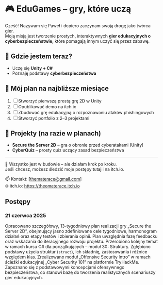 # 🎮 EduGames – gry, które uczą

Cześć! Nazywam się Paweł i dopiero zaczynam swoją drogę jako twórca gier.  
Moją misją jest tworzenie prostych, interaktywnych **gier edukacyjnych o cyberbezpieczeństwie**, które pomagają innym uczyć się przez zabawę.

## 🔄 Gdzie jestem teraz?

- Uczę się **Unity + C#**
- Poznaję podstawy **cyberbezpieczeństwa**

## 🎯 Mój plan na najbliższe miesiące

1. ☐ Stworzyć pierwszą prostą grę 2D w Unity
2. ☐ Opublikować demo na itch.io
3. ☐ Zbudować grę edukacyjną o rozpoznawaniu ataków phishingowych
4. ☐ Stworzyć portfolio z 2–3 projektami

## 📁 Projekty (na razie w planach)

- **Secure the Server 2D** – gra o obronie przed cyberatakami (Unity)
- **CyberQuiz** – prosty quiz uczący zasad bezpieczeństwa

---

🧩 Wszystko jest w budowie – ale działam krok po kroku.  
Jeśli chcesz, możesz śledzić moje postępy tutaj i na itch.io.

📫 Kontakt: [thematerace@gmail.com]  
🌐 itch.io: https://theomaterace.itch.io


## Postępy

### 21 czerwca 2025
Opracowano szczegółowy, 13-tygodniowy plan realizacji gry „Secure the Server 2D”, obejmujący jasno zdefiniowane cele tygodniowe, harmonogram działań oraz etapy testów i zbierania opinii. Plan uwzględnia fazę feedbacku oraz wskazania do iteracyjnego rozwoju projektu.
Przerobiono kolejny temat w ramach kursu C# dla początkujących – moduł 30: Struktury. Zgłębiono podstawy użycia struktur (`struct`), ich składnię, zastosowania i różnice względem klas.
Zrealizowano moduł „Offensive Security Intro” w ramach ścieżki edukacyjnej „Cyber Security 101” na platformie TryHackMe. Zapoznano się z podstawowymi koncepcjami ofensywnego bezpieczeństwa, co stanowi bazę do tworzenia realistycznych scenariuszy gier edukacyjnych.
